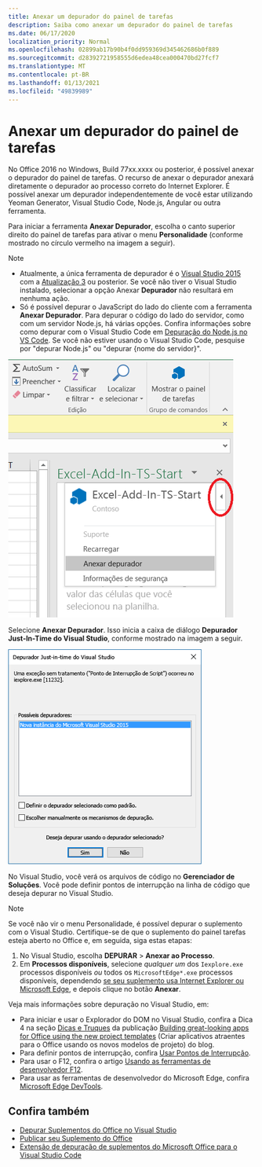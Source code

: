 ```yaml
---
title: Anexar um depurador do painel de tarefas
description: Saiba como anexar um depurador do painel de tarefas
ms.date: 06/17/2020
localization_priority: Normal
ms.openlocfilehash: 02899ab17b90b4f0dd959369d345462686b0f889
ms.sourcegitcommit: d28392721958555d6edea48cea000470bd27fcf7
ms.translationtype: MT
ms.contentlocale: pt-BR
ms.lasthandoff: 01/13/2021
ms.locfileid: "49839989"
---
```

# <a name="attach-a-debugger-from-the-task-pane"></a>Anexar um depurador do painel de tarefas

No Office 2016 no Windows, Build 77xx.xxxx ou posterior, é possível anexar o depurador do painel de tarefas. O recurso de anexar o depurador anexará diretamente o depurador ao processo correto do Internet Explorer. É possível anexar um depurador independentemente de você estar utilizando Yeoman Generator, Visual Studio Code, Node.js, Angular ou outra ferramenta.

Para iniciar a ferramenta **Anexar Depurador**, escolha o canto superior direito do painel de tarefas para ativar o menu **Personalidade** (conforme mostrado no círculo vermelho na imagem a seguir).

> [!NOTE]
> - Atualmente, a única ferramenta de depurador é o [Visual Studio 2015](https://www.visualstudio.com/downloads/) com a [Atualização 3](/previous-versions/mt752379(v=vs.140)) ou posterior. Se você não tiver o Visual Studio instalado, selecionar a opção Anexar **Depurador** não resultará em nenhuma ação.
> - Só é possível depurar o JavaScript do lado do cliente com a ferramenta **Anexar Depurador**. Para depurar o código do lado do servidor, como com um servidor Node.js, há várias opções. Confira informações sobre como depurar com o Visual Studio Code em [Depuração do Node.js no VS Code](https://code.visualstudio.com/docs/nodejs/nodejs-debugging). Se você não estiver usando o Visual Studio Code, pesquise por "depurar Node.js" ou "depurar {nome do servidor}".

![Captura de tela do menu Anexar Depurador](../images/attach-debugger.png)

Selecione **Anexar Depurador**. Isso inicia a caixa de diálogo **Depurador Just-In-Time do Visual Studio**, conforme mostrado na imagem a seguir. 

![Captura de tela da caixa de diálogo Depurador JIT do Visual Studio](../images/visual-studio-debugger.png)

No Visual Studio, você verá os arquivos de código no **Gerenciador de Soluções**.   Você pode definir pontos de interrupção na linha de código que deseja depurar no Visual Studio.

> [!NOTE]
> Se você não vir o menu Personalidade, é possível depurar o suplemento com o Visual Studio. Certifique-se de que o suplemento do painel tarefas esteja aberto no Office e, em seguida, siga estas etapas:
>
> 1. No Visual Studio, escolha **DEPURAR** > **Anexar ao Processo**.
> 2. Em **Processos disponíveis**, selecione *qualquer um* dos `Iexplore.exe` processos disponíveis *ou* todos os `MicrosoftEdge*.exe` processos disponíveis, dependendo [ se seu suplemento usa Internet Explorer ou Microsoft Edge](../concepts/browsers-used-by-office-web-add-ins.md), e depois clique no botão **Anexar**.

Veja mais informações sobre depuração no Visual Studio, em:

- Para iniciar e usar o Explorador do DOM no Visual Studio, confira a Dica 4 na seção [Dicas e Truques](/archive/blogs/officeapps/building-great-looking-apps-for-office-using-the-new-project-templates#tips_tricks) da publicação [Building great-looking apps for Office using the new project templates](/archive/blogs/officeapps/building-great-looking-apps-for-office-using-the-new-project-templates) (Criar aplicativos atraentes para o Office usando os novos modelos de projeto) do blog.
- Para definir pontos de interrupção, confira [Usar Pontos de Interrupção](/visualstudio/debugger/using-breakpoints?view=vs-2015&preserve-view=true).
- Para usar o F12, confira o artigo [Usando as ferramentas de desenvolvedor F12](/previous-versions/windows/internet-explorer/ie-developer/samples/bg182326(v=vs.85)).
- Para usar as ferramentas de desenvolvedor do Microsoft Edge, confira [Microsoft Edge DevTools](https://www.microsoft.com/p/microsoft-edge-devtools-preview/9mzbfrmz0mnj?activetab=pivot%3Aoverviewtab).

## <a name="see-also"></a>Confira também

- [Depurar Suplementos do Office no Visual Studio](../develop/debug-office-add-ins-in-visual-studio.md)
- [Publicar seu Suplemento do Office](../publish/publish.md)
- [Extensão de depuração de suplementos do Microsoft Office para o Visual Studio Code](debug-with-vs-extension.md)